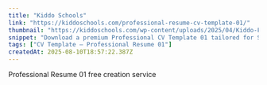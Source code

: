 ```yaml
---
title: "Kiddo Schools"
link: "https://kiddoschools.com/professional-resume-cv-template-01/"
thumbnail: "https://kiddoschools.com/wp-content/uploads/2025/04/Kiddo-Favicon-300x300.png"
snippet: "Download a premium Professional CV Template 01 tailored for Sri Lankan applicants! Includes sections for local education (O/L, A/L, degrees), work experience,"
tags: ["CV Template – Professional Resume 01"]
createdAt: 2025-08-10T18:57:22.387Z
---
```

Professional Resume 01 free creation service
